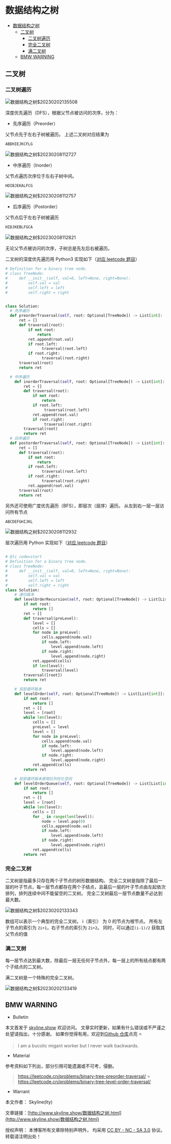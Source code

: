 # 数据结构之树

<!-- @import "[TOC]" {cmd="toc" depthFrom=1 depthTo=6 orderedList=false} -->

<!-- code_chunk_output -->

- [数据结构之树](#数据结构之树)
  - [二叉树](#二叉树)
    - [二叉树遍历](#二叉树遍历)
    - [完全二叉树](#完全二叉树)
    - [满二叉树](#满二叉树)
  - [BMW WARNING](#bmw-warning)

<!-- /code_chunk_output -->

## 二叉树

### 二叉树遍历

![数据结构之树$20230202135508](https://raw.githubusercontent.com/skylinety/blog-pics/master/imgs/%E6%95%B0%E6%8D%AE%E7%BB%93%E6%9E%84%E4%B9%8B%E6%A0%91%2420230202135508.png)

深度优先遍历（DFS），根据父节点被访问的次序，分为：

- 先序遍历（Preorder）

父节点先于左右子树被遍历。
上述二叉树对应结果为

```jsx
ABDHIEJKCFLG
```

![数据结构之树$20230208112727](https://raw.githubusercontent.com/skylinety/blog-pics/master/imgs/%E6%95%B0%E6%8D%AE%E7%BB%93%E6%9E%84%E4%B9%8B%E6%A0%91%2420230208112727.png)

- 中序遍历（Inorder）

父节点遍历次序位于左右子树中间。

```jsx
HDIBJEKALFCG
```

![数据结构之树$20230208112757](https://raw.githubusercontent.com/skylinety/blog-pics/master/imgs/%E6%95%B0%E6%8D%AE%E7%BB%93%E6%9E%84%E4%B9%8B%E6%A0%91%2420230208112757.png)

- 后序遍历（Postorder）

父节点后于左右子树被遍历

```jsx
HIDJKEBLFGCA
```

![数据结构之树$20230208112821](https://raw.githubusercontent.com/skylinety/blog-pics/master/imgs/%E6%95%B0%E6%8D%AE%E7%BB%93%E6%9E%84%E4%B9%8B%E6%A0%91%2420230208112821.png)

无论父节点被访问的次序，子树总是先左后右被遍历。

二叉树的深度优先遍历用 Python3 实现如下（[对应 leetcode 题目](https://leetcode.cn/problems/binary-tree-preorder-traversal/)）

```py
# Definition for a binary tree node.
# class TreeNode:
#     def __init__(self, val=0, left=None, right=None):
#         self.val = val
#         self.left = left
#         self.right = right


class Solution:
  # 先序遍历
  def preorderTraversal(self, root: Optional[TreeNode]) -> List[int]:
      ret = []
      def traversal(root):
          if not root:
              return
          ret.append(root.val)
          if root.left:
                traversal(root.left)
          if root.right:
                traversal(root.right)
      traversal(root)
      return ret

  # 中序遍历
    def inorderTraversal(self, root: Optional[TreeNode]) -> List[int]:
        ret = []
        def traversal(root):
            if not root:
                return
            if root.left:
                 traversal(root.left)
            ret.append(root.val)
            if root.right:
                 traversal(root.right)
        traversal(root)
        return ret
  # 后序遍历
  def postorderTraversal(self, root: Optional[TreeNode]) -> List[int]:
      ret = []
      def traversal(root):
          if not root:
              return
          if root.left:
                traversal(root.left)
          if root.right:
                traversal(root.right)
          ret.append(root.val)
      traversal(root)
      return ret

```

另外还可使用广度优先遍历（BFS），即层次（层序）遍历。
从左到右一层一层访问所有节点

```jsx
ABCDEFGHIJKL
```

![数据结构之树$20230208112932](https://raw.githubusercontent.com/skylinety/blog-pics/master/imgs/%E6%95%B0%E6%8D%AE%E7%BB%93%E6%9E%84%E4%B9%8B%E6%A0%91%2420230208112932.png)

层次遍历用 Python 实现如下（[对应 leetcode 题目](https://leetcode.cn/problems/binary-tree-level-order-traversal/)）

```py

# @lc code=start
# Definition for a binary tree node.
# class TreeNode:
#     def __init__(self, val=0, left=None, right=None):
#         self.val = val
#         self.left = left
#         self.right = right
class Solution:
    # 递归版本
    def levelOrderRecursion(self, root: Optional[TreeNode]) -> List[List[int]]:
        if not root:
            return []
        ret = []
        def traversal(preLevel):
            level = []
            cells = []
            for node in preLevel:
                cells.append(node.val)
                if node.left:
                    level.append(node.left)
                if node.right:
                    level.append(node.right)
            ret.append(cells)
            if len(level):
                traversal(level)
        traversal([root])
        return ret

    # 双层循环版本
    def levelOrder(self, root: Optional[TreeNode]) -> List[List[int]]:
        if not root:
            return []
        ret = []
        level = [root]
        while len(level):
            cells = []
            preLevel = level
            level = []
            for node in preLevel:
                cells.append(node.val)
                if node.left:
                    level.append(node.left)
                if node.right:
                    level.append(node.right)
            ret.append(cells)
        return ret

    # 双层循环版本使用队列优化空间
    def levelOrderQueue(self, root: Optional[TreeNode]) -> List[List[int]]:
        if not root:
            return []
        ret = []
        level = [root]
        while len(level):
            cells = []
            for _ in range(len(level)):
                node = level.pop(0)
                cells.append(node.val)
                if node.left:
                    level.append(node.left)
                if node.right:
                    level.append(node.right)
            ret.append(cells)
        return ret
```

### 完全二叉树

二叉树是指最多只存在两个子节点的树形数据结构。
完全二叉树是指除了最后一层的叶子节点，每一层节点都存在两个子结点，且最后一层的叶子节点由左起依次排列，排列连续中间不能留空的二叉树。
完全二叉树最后一层节点数量不必达到最大数。

![数据结构之树$20230202133343](https://raw.githubusercontent.com/skylinety/blog-pics/master/imgs/%E6%95%B0%E6%8D%AE%E7%BB%93%E6%9E%84%E4%B9%8B%E6%A0%91%2420230202133343.png)

数组可以表示一个典型的完全二叉树。
i（索引） 为 0 的节点为根节点。
所有左子节点的索引为 `2i+1`，右子节点的索引为 `2i+2`。
同时，可以通过`(i-1)/2` 获取其父节点的值

### 满二叉树

每一层节点达到最大数，除最后一层无任何子节点外，每一层上的所有结点都有两个子结点的二叉树。

满二叉树是一个特殊的完全二叉树。

![数据结构之树$20230202133419](https://raw.githubusercontent.com/skylinety/blog-pics/master/imgs/%E6%95%B0%E6%8D%AE%E7%BB%93%E6%9E%84%E4%B9%8B%E6%A0%91%2420230202133419.png)

## BMW WARNING

- Bulletin

本文首发于 [skyline.show](http://www.skyline.show) 欢迎访问。
文章实时更新，如果有什么错误或不严谨之处望请指出，十分感谢。
如果你觉得有用，欢迎到[Github 仓库](https://github.com/skylinety/Blog)点亮 ⭐️

> I am a bucolic migant worker but I never walk backwards.

- Material

参考资料如下列出，部分引用可能遗漏或不可考，侵删。

> https://leetcode.cn/problems/binary-tree-preorder-traversal/ > https://leetcode.cn/problems/binary-tree-level-order-traversal/

- Warrant

本文作者： Skyline(lty)

文章链接：[http://www.skyline.show/数据结构之树.html](http://www.skyline.show/数据结构之树.html)

授权声明： 本博客所有文章除特别声明外， 均采用 [CC BY - NC - SA 3.0](https://creativecommons.org/licenses/by-nc-sa/3.0/deed.zh) 协议。 转载请注明出处！
